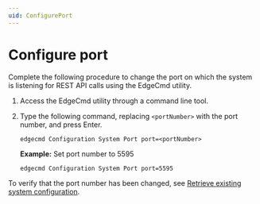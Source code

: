 ```yaml
---
uid: ConfigurePort
---
```


# Configure port

Complete the following procedure to change the port on which the system is listening for REST API calls using the EdgeCmd utility.

1. Access the EdgeCmd utility through a command line tool.
2. Type the following command, replacing `<portNumber>` with the port number, and press Enter.

    ```
    edgecmd Configuration System Port port=<portNumber>
    ```

    **Example:** Set port number to 5595

    ```
    edgecmd Configuration System Port port=5595
    ```

 To verify that the port number has been changed, see [Retrieve existing system configuration](xref:RetrieveExistingConfiguration#view-a-specific-facet-configuration).

